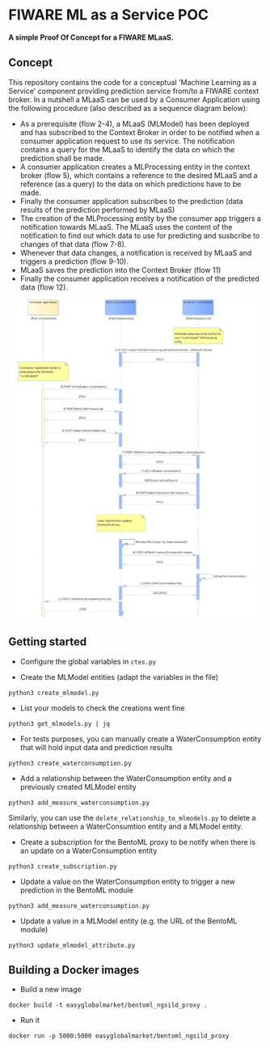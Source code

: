 # FIWARE ML as a Service POC
**A simple Proof Of Concept for a FIWARE MLaaS.**

## Concept
This repository contains the code for a conceptual 'Machine Learning as a Service' component providing prediction service from/to a FIWARE context broker. In a nutshell a MLaaS can be used by a Consumer Application using the following procedure (also described as a sequence diagram below):

* As a prerequisite (flow 2-4), a MLaaS (MLModel) has been deployed and has subscribed to the Context Broker in order to be notified when a consumer application request to use its service. The notification contains a query for the MLaaS to identify the data on which the prediction shall be made.
* A consumer application creates a MLProcessing entity in the context broker (flow 5), which contains a reference to the desired MLaaS and a reference (as a query) to the data on which predictions have to be made.
* Finally the consumer application subscribes to the prediction (data results of the prediction performed by MLaaS)
* The creation of the MLProcessing entity by the consumer app triggers a notification towards MLaaS. The MLaaS uses the content of the notification to find out which data to use for predicting and susbcribe to changes of that data (flow 7-8).
* Whenever that data changes, a notification is received by MLaaS and triggers a prediction (flow 9-10).
* MLaaS saves the prediction into the Context Broker (flow 11)
* Finally the consumer application receives a notification of the predicted data (flow 12).

![](./images/MLaaS-sequence.png)

## Getting started

* Configure the global variables in `ctes.py`

* Create the MLModel entities (adapt the variables in the file)

```
python3 create_mlmodel.py
```

* List your models to check the creations went fine

```
python3 get_mlmodels.py | jq
```

* For tests purposes, you can manually create a WaterConsumption entity that will hold input data and prediction results

```
python3 create_waterconsumption.py
```

* Add a relationship between the WaterConsumption entity and a previously created MLModel entity

```
python3 add_measure_waterconsumption.py
```

Similarly, you can use the `delete_relationship_to_mlmodels.py` to delete a relationship between a WaterConsumtion entity and a MLModel entity.

* Create a subscription for the BentoML proxy to be notify when there is an update on a WaterConsumption entity

```
python3 create_subscription.py
```

* Update a value on the WaterConsumption entity to trigger a new prediction in the BentoML module

```
python3 add_measure_waterconsumption.py
```

* Update a value in a MLModel entity (e.g. the URL of the BentoML module)

```
python3 update_mlmodel_attribute.py
```

## Building a Docker images

* Build a new image

```
docker build -t easyglobalmarket/bentoml_ngsild_proxy .
```

* Run it

```
docker run -p 5000:5000 easyglobalmarket/bentoml_ngsild_proxy
```
